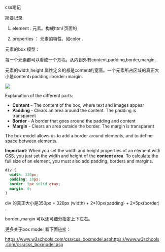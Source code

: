 css笔记

简要记录

1. element : 元素。构成html 页面的

2. properties ： 元素的特性，如color .

元素的box 模型：

每一个元素都可以看成一个方块。从内到外有content,padding,border,margin.

元素的width,height 属性定义的都是content的宽高。一个元素所占区域的真正大小是content+padding+border+margin.

![](E:\Files\LearnNotes\imgs\css_box_model.png)

Explanation of the different parts:

- **Content** - The content of the box, where text and images appear
- **Padding** - Clears an area around the content. The padding is transparent
- **Border** - A border that goes around the padding and content
- **Margin** - Clears an area outside the border. The margin is transparent

The box model allows us to add a border around elements, and to define space between elements.

**Important:** When you set the width and height properties of an element with CSS, you just set the width and height of the **content area**. To calculate the full size of an element, you must also add padding, borders and margins.

```css
div {
  width: 320px;
  padding: 10px;
  border: 5px solid gray;
  margin: 0;
}
```

div 的真正大小是350px = 320px (width) + 2\*10px(padding) + 2\*5px(border) .

border ,margin 可以还可细分指定上下左右。

更多关于box model 看下面链接：

https://www.w3schools.com/css/css_boxmodel.asphttps://www.w3schools.com/css/css_boxmodel.asp
